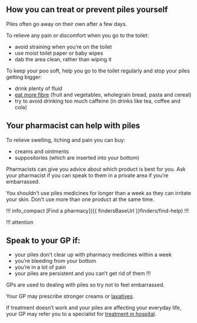 ## How you can treat or prevent piles yourself  

Piles often go away on their own after a few days.  

To relieve any pain or discomfort when you go to the toilet:

- avoid straining when you’re on the toilet
- use moist toilet paper or baby wipes
- dab the area clean, rather than wiping it

To keep your poo soft, help you go to the toilet regularly and stop your piles getting bigger:

- drink plenty of fluid 
- [eat more fibre](http://www.nhs.uk/Livewell/Goodfood/Pages/how-to-get-more-fibre-into-your-diet.aspx)
  (fruit and vegetables, wholegrain bread, pasta and cereal)
- try to avoid drinking too much caffeine (in drinks like tea, coffee and cola)

## Your pharmacist can help with piles

To relieve swelling, itching and pain you can buy:

- creams and ointments
- suppositories (which are inserted into your bottom)

Pharmacists can give you advice about which product is best for you. Ask your pharmacist if you can speak to them
in a private area if you’re embarrassed. 

You shouldn’t use piles medicines for longer than a week as they can irritate your skin. Don’t use more than
one product at the same time.

!!! info_compact
  [Find a pharmacy]({{ findersBaseUrl }}finders/find-help)
!!!

!!! attention
  ## Speak to your GP if:
  - your piles don’t clear up with pharmacy medicines within a week 
  - you’re bleeding from your bottom
  - you’re in a lot of pain
  - your piles are persistent and you can’t get rid of them
!!!

GPs are used to dealing with piles so try not to feel embarrassed. 

Your GP may prescribe stronger creams or [laxatives](http://www.nhs.uk/conditions/Laxatives/Pages/Introduction.aspx). 

If treatment doesn’t work and your piles are affecting your everyday life, your GP may refer you to a specialist
for [treatment in hospital](http://www.nhs.uk/Conditions/Haemorrhoids/Pages/Surgery.aspx). 
